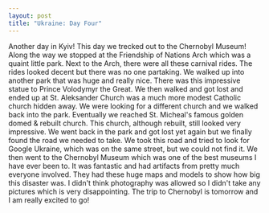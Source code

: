 ```yaml
---
layout: post
title: "Ukraine: Day Four"
---
```


Another day in Kyiv! This day we trecked out to the Chernobyl Museum! Along the way we stopped
at the Friendship of Nations Arch which was a quaint little park. Next to the Arch, there were all
these carnival rides. The rides looked decent but there was no one partaking. We walked up into
another park that was huge and really nice. There was this impressive statue to Prince Volodymyr the
Great. We then walked and got lost and ended up at St. Aleksander Church was a much more
modest Catholic church hidden away. We were looking for a different church and we walked back
into the park. Eventually we reached St. Micheal's famous golden domed & rebuilt church. This
church, although rebuilt, still looked very impressive. We went back in the park and got lost yet
again but we finally found the road we needed to take. We took this road and tried to look for
Google Ukraine, which was on the same street, but we could not find it. We then went to the
Chernobyl Museum which was one of the best museums I have ever been to. It was fantastic and
had artifacts from pretty much everyone involved. They had these huge maps and models to show
how big this disaster was. I didn't think photography was allowed so I didn't take any pictures which
is very disappointing.
The trip to Chernobyl is tomorrow and I am really excited to go!
